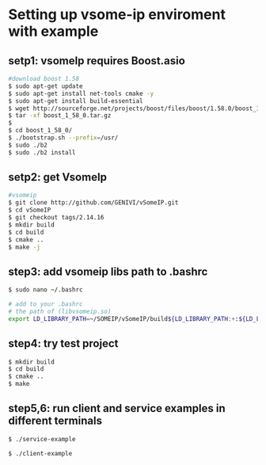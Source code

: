 # Setting up vsome-ip enviroment with example

## setp1: vsomeIp requires Boost.asio
```bash
#download boost 1.58
$ sudo apt-get update
$ sudo apt-get install net-tools cmake -y
$ sudo apt-get install build-essential
$ wget http://sourceforge.net/projects/boost/files/boost/1.58.0/boost_1_58_0.tar.gz
$ tar -xf boost_1_58_0.tar.gz
$
$ cd boost_1_58_0/
$ ./bootstrap.sh --prefix=/usr/
$ sudo ./b2
$ sudo ./b2 install
```

## setp2: get VsomeIp
```bash
#vsomeip
$ git clone http://github.com/GENIVI/vSomeIP.git
$ cd vSomeIP
$ git checkout tags/2.14.16
$ mkdir build
$ cd build
$ cmake ..
$ make -j
```
## step3: add vsomeip libs path to .bashrc
```bash
$ sudo nano ~/.bashrc
```
```bash
# add to your .bashrc
# the path of (libvsomeip.so)
export LD_LIBRARY_PATH=~/SOMEIP/vSomeIP/build${LD_LIBRARY_PATH:+:${LD_LIBRARY_PATH}}
```
## step4: try test project
```bash
$ mkdir build
$ cd build
$ cmake ..
$ make
```

## step5,6: run client and service examples in different terminals
```bash
$ ./service-example
```
```bash
$ ./client-example
```



